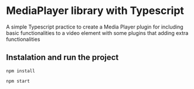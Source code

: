 # MediaPlayer library with Typescript
A simple Typescript practice to create a Media Player plugin for including basic functionalities to a video element with some plugins that adding extra functionalities

## Instalation and run the project

```
npm install
```

```
npm start
```
